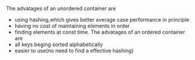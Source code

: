 The advatages of an unordered container are
  - using hashing,which gives better average case performance in principle
  - having no cost of maintaining elements in order
  - finding elements at const time.
The advatages of an ordered container are  
  - all keys beging sorted alphabetically
  - easier to use(no need to find a effective hashing)  

